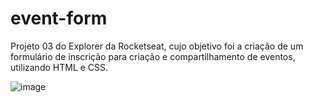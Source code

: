 # event-form
Projeto 03 do Explorer da Rocketseat, cujo objetivo foi a criação de um formulário de inscrição para criação e compartilhamento de eventos, utilizando HTML e CSS.

![image](https://github.com/FabianoLXS/eventForm/assets/47800473/19e5c6ec-b7c7-47c4-bc41-c2c2c23bf79e)

